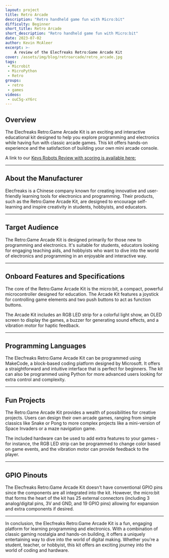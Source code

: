 ```yaml
---
layout: project
title: Retro Arcade
description: "Retro handheld game fun with Micro:bit"
difficulty: Beginner
short_title: Retro Arcade
short_description: "Retro handheld game fun with Micro:bit"
date: 2023-07-02
author: Kevin McAleer
excerpt: >-
    A review of the Elecfreaks Retro:Game Arcade Kit
cover: /assets/img/blog/retroarcade/retro_arcade.jpg
tags: 
 - Microbit
 - MicroPython
 - Retro
groups:
 - retro
 - games
videos:
 - ouC5g-xY6rc
---
```


## Overview

The Elecfreaks Retro:Game Arcade Kit is an exciting and interactive educational kit designed to help you explore programming and electronics while having fun with classic arcade games. This kit offers hands-on experience and the satisfaction of building your own mini arcade console.

A link to our [Kevs Robots Review with scoring is available here:](/reviews/retroarcade)

---

## About the Manufacturer

Elecfreaks is a Chinese company known for creating innovative and user-friendly learning tools for electronics and programming. Their products, such as the Retro:Game Arcade Kit, are designed to encourage self-learning and inspire creativity in students, hobbyists, and educators.

---

## Target Audience

The Retro:Game Arcade Kit is designed primarily for those new to programming and electronics. It's suitable for students, educators looking for engaging teaching aids, and hobbyists who want to dive into the world of electronics and programming in an enjoyable and interactive way.

---

## Onboard Features and Specifications

The core of the Retro:Game Arcade Kit is the micro:bit, a compact, powerful microcontroller designed for education. The Arcade Kit features a joystick for controlling game elements and two push buttons to act as function buttons.

The Arcade Kit includes an RGB LED strip for a colorful light show, an OLED screen to display the games, a buzzer for generating sound effects, and a vibration motor for haptic feedback. 

---

## Programming Languages

The Elecfreaks Retro:Game Arcade Kit can be programmed using MakeCode, a block-based coding platform designed by Microsoft. It offers a straightforward and intuitive interface that is perfect for beginners. The kit can also be programmed using Python for more advanced users looking for extra control and complexity.

---

## Fun Projects

The Retro:Game Arcade Kit provides a wealth of possibilities for creative projects. Users can design their own arcade games, ranging from simple classics like Snake or Pong to more complex projects like a mini-version of Space Invaders or a maze navigation game. 

The included hardware can be used to add extra features to your games - for instance, the RGB LED strip can be programmed to change color based on game events, and the vibration motor can provide feedback to the player.

---

## GPIO Pinouts

The Elecfreaks Retro:Game Arcade Kit doesn't have conventional GPIO pins since the components are all integrated into the kit. However, the micro:bit that forms the heart of the kit has 25 external connectors (including 3 analog/digital pins, 3V and GND, and 19 GPIO pins) allowing for expansion and extra components if desired.

---

In conclusion, the Elecfreaks Retro:Game Arcade Kit is a fun, engaging platform for learning programming and electronics. With a combination of classic gaming nostalgia and hands-on building, it offers a uniquely entertaining way to dive into the world of digital making. Whether you're a student, teacher, or hobbyist, this kit offers an exciting journey into the world of coding and hardware.
